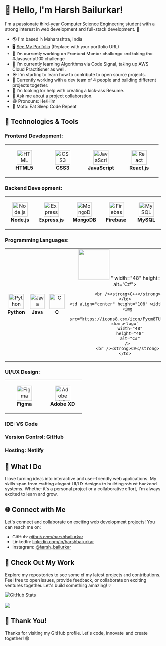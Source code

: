 # 👋 Hello, I'm Harsh Bailurkar!

I'm a passionate third-year Computer Science Engineering student with a strong interest in web development and full-stack development. 🚀

- 🌎 I'm based in Maharashtra, India
- 🖥️ [See My Portfolio](#) (Replace with your portfolio URL)
- 🔭 I’m currently working on Frontend Mentor challenge and taking the #Javascript100 challenge
- 🌱 I’m currently learning Algorithms via Code Signal, taking up AWS Cloud Practitioner as well.
- ☀️ I'm starting to learn how to contribute to open source projects.
- 👯 Currently working with a dev team of 4 people and building different projects together.
- 🤔 I’m looking for help with creating a kick-ass Resume.
- 💬 Ask me about a project collaboration.
- 😄 Pronouns: He/Him
- 🔁 Moto: Eat Sleep Code Repeat

## 🔧 Technologies & Tools

### Frontend Development:

<table>
  <tr>
    <td align="center" height="108" width="108">
      <img
        src="https://cdn.jsdelivr.net/gh/devicons/devicon/icons/html5/html5-plain.svg"
        width="48"
        height="48"
        alt="HTML"
      />
      <br /><strong>HTML5</strong>
    </td>
    <td align="center" height="108" width="108">
      <img
        src="https://cdn.jsdelivr.net/gh/devicons/devicon/icons/css3/css3-plain.svg"
        width="48"
        height="48"
        alt="CSS3"
      />
      <br /><strong>CSS3</strong>
    </td>
    <td align="center" height="108" width="108">
      <img
        src="https://cdn.jsdelivr.net/gh/devicons/devicon/icons/javascript/javascript-plain.svg"
        width="48"
        height="48"
        alt="JavaScript"
      />
      <br /><strong>JavaScript</strong>
    </td>
    <td align="center" height="108" width="108">
      <img
        src="https://cdn.jsdelivr.net/gh/devicons/devicon/icons/react/react-original.svg"
        width="48"
        height="48"
        alt="React"
      />
      <br /><strong>React.js</strong>
    </td>
  </tr>
</table>

### Backend Development:

<table>
  <tr>
    <td align="center" height="108" width="108">
      <img
        src="https://icons8.com/icon/t9oCxEN7McHZ/nodejs"
        width="48"
        height="48"
        alt="Node.js"
      />
      <br /><strong>Node.js</strong>
    </td>
    <td align="center" height="108" width="108">
      <img
        src="https://cdn.jsdelivr.net/gh/devicons/devicon/icons/express/express-original.svg"
        width="48"
        height="48"
        alt="Express.js"
      />
      <br /><strong>Express.js</strong>
    </td>
    <td align="center" height="108" width="108">
      <img
        src="https://cdn.jsdelivr.net/gh/devicons/devicon/icons/mongodb/mongodb-original.svg"
        width="48"
        height="48"
        alt="MongoDB"
      />
      <br /><strong>MongoDB</strong>
    </td>
    <td align="center" height="108" width="108">
      <img
        src="https://cdn.jsdelivr.net/gh/devicons/devicon/icons/firebase/firebase-plain.svg"
        width="48"
        height="48"
        alt="Firebase"
      />
      <br /><strong>Firebase</strong>
    </td>
    <td align="center" height="108" width="108">
      <img
        src="https://icons8.com/icon/39858/mysql-logo"
        width="48"
        height="48"
        alt="MySQL"
      />
      <br /><strong>MySQL</strong>
    </td>
  </tr>
</table>

### Programming Languages:

<table>
  <tr>
    <td align="center" height="108" width="108">
      <img
        src="https://cdn.jsdelivr.net/gh/devicons/devicon/icons/python/python-original.svg"
        width="48"
        height="48"
        alt="Python"
      />
      <br /><strong>Python</strong>
    </td>
    <td align="center" height="108" width="108">
      <img
        src="https://icons8.com/icon/13679/java"
        width="48"
        height="48"
        alt="Java"
      />
      <br /><strong>Java</strong>
    </td>
    <td align="center" height="108" width="108">
      <img
        src="https://cdn.jsdelivr.net/gh/devicons/devicon/icons/c/c-original.svg"
        width="48"
        height="48"
        alt="C"
      />
      <br /><strong>C</strong>
    </td>
    <td align="center" height="108" width="108">
      <img src="data:image/svg+xml;base64,PHN2ZyB4bWxucz0iaHR0cDovL3d3dy53My5vcmcvMjAwMC9zdmciIHg9IjBweCIgeT0iMHB4Ij4KICA8bGluZWFyR3JhZGllbnQgaWQ9ImRGTUlwSDNELkJCTFAtTXllMmN0Sk1hX0Z5Y20…<svg xmlns="http://www.w3.org/2000/svg" x="0px" y="0px" width="100" height="100" viewBox="0 0 64 64">
<linearGradient id="dFMIpH0DLBLP_Mye2ctJMa_Fycm8TUhWmFU_gr1" x1="15.25" x2="15.25" y1="31.296" y2="15.385" gradientTransform="matrix(1 0 0 -1 0 64)" gradientUnits="userSpaceOnUse"><stop offset="0" stop-color="#8ab4ff"></stop><stop offset=".699" stop-color="#e492ff"></stop></linearGradient><path fill="url(#dFMIpH0DLBLP_Mye2ctJMa_Fycm8TUhWmFU_gr1)" d="M19.09,39.37c0,0.01,0.01,0.01,0.01,0.02l-7.7,4.5L19.09,39.37z"></path><linearGradient id="dFMIpH0DLBLP_Mye2ctJMb_Fycm8TUhWmFU_gr2" x1="15.25" x2="15.25" y1="33.329" y2="20.11" gradientTransform="matrix(1 0 0 -1 0 64)" gradientUnits="userSpaceOnUse"><stop offset="0" stop-color="#8ab4ff"></stop><stop offset=".699" stop-color="#e492ff"></stop></linearGradient><path fill="url(#dFMIpH0DLBLP_Mye2ctJMb_Fycm8TUhWmFU_gr2)" d="M19.09,39.37c0,0.01,0.01,0.01,0.01,0.02	l-7.7,4.5L19.09,39.37z"></path><linearGradient id="dFMIpH0DLBLP_Mye2ctJMc_Fycm8TUhWmFU_gr3" x1="31.87" x2="31.87" y1="10.7" y2="35.152" gradientUnits="userSpaceOnUse"><stop offset="0" stop-color="#8ab4ff"></stop><stop offset="1" stop-color="#e492ff"></stop></linearGradient><path fill="url(#dFMIpH0DLBLP_Mye2ctJMc_Fycm8TUhWmFU_gr3)" d="M32,8.21l-20.6,11.9v23.78l7.69-4.52	c-1.18-2.17-1.85-4.65-1.85-7.3c0-2.88,0.8-5.56,2.18-7.87c2.68-4.46,7.57-7.46,13.15-7.46c5.27,0,10.11,2.67,12.94,7.12l-0.39,0.24	l-6.57,3.87c-1.35-1.99-3.57-3.16-5.98-3.16c-2.62,0-4.91,1.39-6.19,3.47c-0.68,1.11-1.07,2.4-1.07,3.79c0,1.16,0.27,2.25,0.75,3.22	l6.13-3.6h0.01l0.04,0.02l20.1-11.75L32,8.21z"></path><linearGradient id="dFMIpH0DLBLP_Mye2ctJMd_Fycm8TUhWmFU_gr4" x1="32" x2="32" y1="8.058" y2="57.784" gradientUnits="userSpaceOnUse"><stop offset="0" stop-color="#1a6dff"></stop><stop offset="1" stop-color="#c822ff"></stop></linearGradient><path fill="url(#dFMIpH0DLBLP_Mye2ctJMd_Fycm8TUhWmFU_gr4)" d="M32.24,31.71l-6.17,3.6	c1.19,2.38,3.66,4.02,6.5,4.02c2.382,0,4.553-1.156,5.911-3.063l7.076,3.931C42.76,44.666,37.897,47.4,32.57,47.4	c-5.8,0-10.87-3.24-13.47-8.01l-7.7,4.5L32,55.79l20.6-11.9v-0.22V20.11l-0.26-0.15L32.24,31.71z M51,31h-2v2h2v2h-2v2h-2v-2h-2v2	h-2v-2h-2v-2h2v-2h-2v-2h2v-2h2v2h2v-2h2v2h2V31z M45,31h2v2h-2V31z M55.1,16.93L33.5,4.46c-0.93-0.53-2.07-0.53-3,0L8.9,16.93	c-0.92,0.54-1.5,1.53-1.5,2.6v24.94c0,1.07,0.58,2.06,1.5,2.6l21.6,12.47c0.93,0.53,2.07,0.53,3,0l21.6-12.47	c0.92-0.54,1.5-1.53,1.5-2.6V19.53C56.6,18.46,56.02,17.47,55.1,16.93z M54.6,44.47c0,0.36-0.19,0.69-0.5,0.87L32.5,57.81	c-0.31,0.17-0.69,0.17-1,0L9.9,45.34c-0.31-0.18-0.5-0.51-0.5-0.87V19.53c0-0.36,0.19-0.69,0.5-0.87L31.5,6.19	c0.31-0.17,0.69-0.17,1,0l21.6,12.47c0.31,0.18,0.5,0.51,0.5,0.87V44.47z"></path>
</svg>" width="48" height="48" alt="C#">

      <br /><strong>C++</strong>
    </td>
    <td align="center" height="108" width="108">
      <img
        src="https://icons8.com/icon/Fycm8TUhWmFU/c-sharp-logo"
        width="48"
        height="48"
        alt="C#"
      />
      <br /><strong>C#</strong>
    </td>
  </tr>
</table>

### UI/UX Design:

<table>
  <tr>
    <td align="center" height="108" width="108">
      <img
        src="https://cdn.jsdelivr.net/gh/devicons/devicon/icons/figma/figma-original.svg"
        width="48"
        height="48"
        alt="Figma"
      />
      <br /><strong>Figma</strong>
    </td>
    <td align="center" height="108" width="108">
      <img
        src="https://cdn.jsdelivr.net/gh/devicons/devicon/icons/xd/xd-plain.svg"
        width="48"
        height="48"
        alt="Adobe XD"
      />
      <br /><strong>Adobe XD</strong>
    </td>
  </tr>
</table>

### IDE: VS Code
### Version Control: GitHub
### Hosting: Netlify

## 🌟 What I Do

I love turning ideas into interactive and user-friendly web applications. My skills span from crafting elegant UI/UX designs to building robust backend systems. Whether it's a personal project or a collaborative effort, I'm always excited to learn and grow.

## 🌐 Connect with Me

Let's connect and collaborate on exciting web development projects! You can reach me on:

- GitHub: [github.com/harshbailurkar](https://github.com/Harshbailurkar)
- LinkedIn: [linkedin.com/in/harshbailurkar](https://www.linkedin.com/in/harsh-bailurkar-011291247/)
- Instagram: [@harsh_bailurkar](https://www.instagram.com/harsh_bailurkar/)

## 🚀 Check Out My Work

Explore my repositories to see some of my latest projects and contributions. Feel free to open issues, provide feedback, or collaborate on exciting ventures together. Let's build something amazing! 💡

![GitHub Stats](https://github-readme-stats.vercel.app/api?username=harshbailurkar&show_icons=true&count_private=true&hide=contribs,issues&theme=tokyonight)
<br>
<br>
<img src="https://github-readme-stats.vercel.app/api/top-langs/?username=harshbailurkar&langs_count=5&theme=tokyonight">

## 🌟 Thank You!

Thanks for visiting my GitHub profile. Let's code, innovate, and create together! 😄

